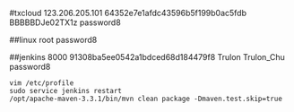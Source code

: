 #txcloud
	123.206.205.101
	64352e7e1afdc43596b5f199b0ac5fdb
	BBBBBDJe02TX1z
	password8

##linux
	root
	password8

##jenkins 
	8000
	91308ba5ee0542a1bdced68d184479f8 
	Trulon
	Trulon_Chu
	password8

	vim /etc/profile
	sudo service jenkins restart
	/opt/apache-maven-3.3.1/bin/mvn clean package -Dmaven.test.skip=true